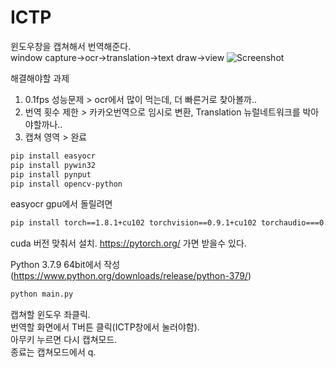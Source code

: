 # ICTP
윈도우창을 캡쳐해서 번역해준다.<br />
window capture->ocr->translation->text draw->view
![Screenshot](https://github.com/AjenaEYo/ICTP/blob/develop/example/ictp_first.gif)

해결해야할 과제
1. 0.1fps 성능문제 > ocr에서 많이 먹는데, 더 빠른거로 찾아볼까..
2. 번역 횟수 제한 > 카카오번역으로 임시로 변환, Translation 뉴럴네트워크를 박아야할까나..
3. 캡쳐 영역 > 완료

``` bash
pip install easyocr
pip install pywin32
pip install pynput
pip install opencv-python
```
easyocr gpu에서 돌릴려면
``` bash
pip install torch==1.8.1+cu102 torchvision==0.9.1+cu102 torchaudio===0.8.1 -f https://download.pytorch.org/whl/torch_stable.html
```
cuda 버전 맞춰서 설치. https://pytorch.org/ 가면 받을수 있다.

Python 3.7.9 64bit에서 작성(https://www.python.org/downloads/release/python-379/)

``` bash
python main.py
```

캡쳐할 윈도우 좌클릭.<br />
번역할 화면에서 T버튼 클릭(ICTP창에서 눌러야함).<br />
아무키 누르면 다시 캡쳐모드.<br />
종료는 캡쳐모드에서 q.<br />
